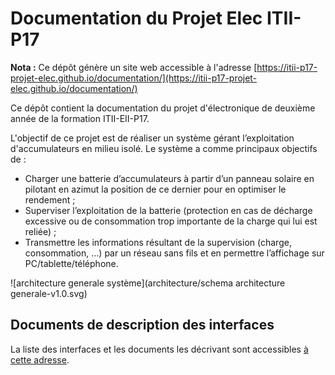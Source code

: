 # Documentation du Projet Elec ITII-P17

**__Nota :__** Ce dépôt génère un site web accessible à l'adresse [https://itii-p17-projet-elec.github.io/documentation/](https://itii-p17-projet-elec.github.io/documentation/)

Ce dépôt contient la documentation du projet d'électronique de deuxième année de la formation ITII-EII-P17.

L'objectif de ce projet est de réaliser un système gérant l’exploitation d'accumulateurs en milieu isolé.
Le système a comme principaux objectifs de :
+ Charger une batterie d’accumulateurs à partir d’un panneau solaire en pilotant en azimut la position de ce dernier pour en optimiser le rendement ;
+ Superviser l’exploitation de la batterie (protection en cas de décharge excessive ou de consommation trop importante de la charge qui lui est reliée) ;
+ Transmettre les informations résultant de la supervision (charge, consommation, …) par un réseau sans fils et en permettre l’affichage sur PC/tablette/téléphone.

![architecture generale système](architecture/schema architecture generale-v1.0.svg)


## Documents de description des interfaces

La liste des interfaces et les documents les décrivant sont accessibles
[à cette adresse](interfaces/).

